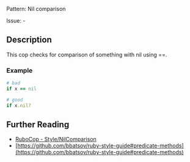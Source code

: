 Pattern: Nil comparison

Issue: -

## Description

This cop checks for comparison of something with nil using ==.

### Example

```ruby
# bad
if x == nil

# good
if x.nil?
```

## Further Reading

* [RuboCop - Style/NilComparison](https://rubocop.readthedocs.io/en/latest/cops_style/#stylenilcomparison)
* [https://github.com/bbatsov/ruby-style-guide#predicate-methods](https://github.com/bbatsov/ruby-style-guide#predicate-methods)
